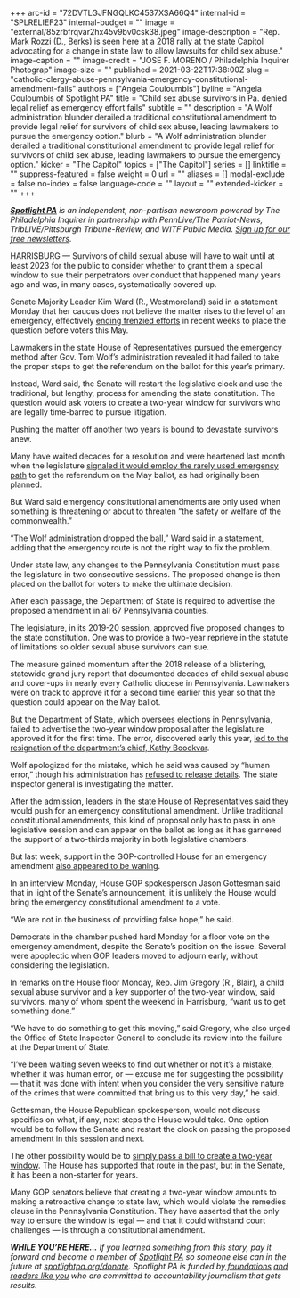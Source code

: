 +++
arc-id = "72DVTLGJFNGQLKC4537XSA66Q4"
internal-id = "SPLRELIEF23"
internal-budget = ""
image = "external/85zrbfrqvar2hx45v9bv0csk38.jpeg"
image-description = "Rep. Mark Rozzi (D., Berks) is seen here at a 2018 rally at the state Capitol advocating for a change in state law to allow lawsuits for child sex abuse."
image-caption = ""
image-credit = "JOSE F. MORENO / Philadelphia Inquirer Photograp"
image-size = ""
published = 2021-03-22T17:38:00Z
slug = "catholic-clergy-abuse-pennsylvania-emergency-constitutional-amendment-fails"
authors = ["Angela Couloumbis"]
byline = "Angela Couloumbis of Spotlight PA"
title = "Child sex abuse survivors in Pa. denied legal relief as emergency effort fails"
subtitle = ""
description = "A Wolf administration blunder derailed a traditional constitutional amendment to provide legal relief for survivors of child sex abuse, leading lawmakers to pursue the emergency option."
blurb = "A Wolf administration blunder derailed a traditional constitutional amendment to provide legal relief for survivors of child sex abuse, leading lawmakers to pursue the emergency option."
kicker = "The Capitol"
topics = ["The Capitol"]
series = []
linktitle = ""
suppress-featured = false
weight = 0
url = ""
aliases = []
modal-exclude = false
no-index = false
language-code = ""
layout = ""
extended-kicker = ""
+++

<a href="https://www.spotlightpa.org/"><i><b>Spotlight PA</b></i></a><i> is an independent, non-partisan newsroom powered by The Philadelphia Inquirer in partnership with PennLive/The Patriot-News, TribLIVE/Pittsburgh Tribune-Review, and WITF Public Media. </i><a href="https://www.spotlightpa.org/newsletters"><i>Sign up for our free newsletters</i></a><i>.</i>

HARRISBURG — Survivors of child sexual abuse will have to wait until at least 2023 for the public to consider whether to grant them a special window to sue their perpetrators over conduct that happened many years ago and was, in many cases, systematically covered up.

Senate Majority Leader Kim Ward (R., Westmoreland) said in a statement Monday that her caucus does not believe the matter rises to the level of an emergency, effectively <a href="https://www.spotlightpa.org/news/2021/02/pennsylvania-clergy-abuse-victims-emergency-constitutional-amendment/">ending frenzied efforts</a> in recent weeks to place the question before voters this May.

Lawmakers in the state House of Representatives pursued the emergency method after Gov. Tom Wolf’s administration revealed it had failed to take the proper steps to get the referendum on the ballot for this year’s primary.

<script src="https://www.spotlightpa.org/embed.js" async></script><div data-spl-embed-version="1" data-spl-src="https://www.spotlightpa.org/embeds/newsletter/"></div>

Instead, Ward said, the Senate will restart the legislative clock and use the traditional, but lengthy, process for amending the state constitution. The question would ask voters to create a two-year window for survivors who are legally time-barred to pursue litigation.

Pushing the matter off another two years is bound to devastate survivors anew.

Many have waited decades for a resolution and were heartened last month when the legislature <a href="https://www.spotlightpa.org/news/2021/02/pennsylvania-clergy-abuse-victims-emergency-constitutional-amendment/" target=_blank>signaled it would employ the rarely used emergency path</a> to get the referendum on the May ballot, as had originally been planned.

But Ward said emergency constitutional amendments are only used when something is threatening or about to threaten “the safety or welfare of the commonwealth.”

“The Wolf administration dropped the ball,” Ward said in a statement, adding that the emergency route is not the right way to fix the problem.

Under state law, any changes to the Pennsylvania Constitution must pass the legislature in two consecutive sessions. The proposed change is then placed on the ballot for voters to make the ultimate decision.

After each passage, the Department of State is required to advertise the proposed amendment in all 67 Pennsylvania counties.

The legislature, in its 2019-20 session, approved five proposed changes to the state constitution. One was to provide a two-year reprieve in the statute of limitations so older sexual abuse survivors can sue.

The measure gained momentum after the 2018 release of a blistering, statewide grand jury report that documented decades of child sexual abuse and cover-ups in nearly every Catholic diocese in Pennsylvania. Lawmakers were on track to approve it for a second time earlier this year so that the question could appear on the May ballot.

But the Department of State, which oversees elections in Pennsylvania, failed to advertise the two-year window proposal after the legislature approved it for the first time. The error, discovered early this year, <a href="https://www.spotlightpa.org/news/2021/02/kathy-boockvar-resigns-pennsylvania-election-official-constitutional-amendment/" target=_blank>led to the resignation of the department’s chief, Kathy Boockvar</a>.

Wolf apologized for the mistake, which he said was caused by “human error,” though his administration has <a href="https://www.spotlightpa.org/news/2021/02/pennsylvania-clergy-abuse-survivors-constitutional-amendment-wolf-administration/">refused to release details</a>. The state inspector general is investigating the matter.

After the admission, leaders in the state House of Representatives said they would push for an emergency constitutional amendment. Unlike traditional constitutional amendments, this kind of proposal only has to pass in one legislative session and can appear on the ballot as long as it has garnered the support of a two-thirds majority in both legislative chambers.

But last week, support in the GOP-controlled House for an emergency amendment <a href="https://www.spotlightpa.org/news/2021/03/pennsylvania-clergy-abuse-emergency-amendment-legislature/">also appeared to be waning</a>.

In an interview Monday, House GOP spokesperson Jason Gottesman said that in light of the Senate’s announcement, it is unlikely the House would bring the emergency constitutional amendment to a vote.

“We are not in the business of providing false hope,” he said.

Democrats in the chamber pushed hard Monday for a floor vote on the emergency amendment, despite the Senate’s position on the issue. Several were apoplectic when GOP leaders moved to adjourn early, without considering the legislation.

In remarks on the House floor Monday, Rep. Jim Gregory (R., Blair), a child sexual abuse survivor and a key supporter of the two-year window, said survivors, many of whom spent the weekend in Harrisburg, “want us to get something done.”

“We have to do something to get this moving,” said Gregory, who also urged the Office of State Inspector General to conclude its review into the failure at the Department of State.

<script src="https://www.spotlightpa.org/embed.js" async></script><div data-spl-embed-version="1" data-spl-src="https://www.spotlightpa.org/embeds/donate/?teaser_text=If%20you%20learned%20something%20from%20this%20report%2C%20pay%20it%20forward%20and%20become%20a%20member%20of%20Spotlight%20PA%20so%20someone%20else%20can%20in%20the%20future.&cta_text=CLICK%20TO%20CONTRIBUTE&eyebrow_text=WHILE%20YOU'RE%20HERE..."></div>


“I’ve been waiting seven weeks to find out whether or not it’s a mistake, whether it was human error, or — excuse me for suggesting the possibility — that it was done with intent when you consider the very sensitive nature of the crimes that were committed that bring us to this very day,” he said.

Gottesman, the House Republican spokesperson, would not discuss specifics on what, if any, next steps the House would take. One option would be to follow the Senate and restart the clock on passing the proposed amendment in this session and next.

The other possibility would be to <a href="https://www.spotlightpa.org/news/2021/02/pennsylvania-clergy-abuse-lawsuit-window-bill-constitutional-amendment-senate/" target=_blank>simply pass a bill to create a two-year window</a>. The House has supported that route in the past, but in the Senate, it has been a non-starter for years.

Many GOP senators believe that creating a two-year window amounts to making a retroactive change to state law, which would violate the remedies clause in the Pennsylvania Constitution. They have asserted that the only way to ensure the window is legal — and that it could withstand court challenges — is through a constitutional amendment.

<i><b>WHILE YOU’RE HERE...</b></i><i> If you learned something from this story, pay it forward and become a member of </i><a href="https://www.spotlightpa.org/"><i>Spotlight PA</i></a><i> so someone else can in the future at </i><a href="http://spotlightpa.org/donate"><i>spotlightpa.org/donate</i></a><i>. Spotlight PA is funded by</i><a href="https://www.spotlightpa.org/support"><i> foundations</i></a><i> </i><a href="https://www.spotlightpa.org/support"><i>and readers like you</i></a><i> who are committed to accountability journalism that gets results.</i>
